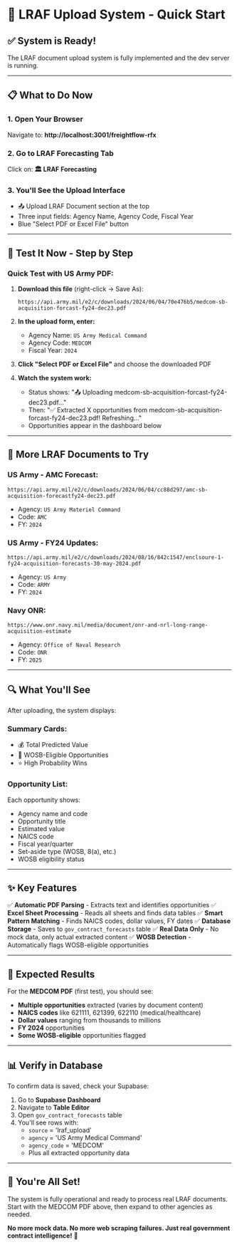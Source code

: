 # 🚀 LRAF Upload System - Quick Start

## ✅ **System is Ready!**

The LRAF document upload system is fully implemented and the dev server is running.

---

## 📋 What to Do Now

### 1. **Open Your Browser**

Navigate to: **http://localhost:3001/freightflow-rfx**

### 2. **Go to LRAF Forecasting Tab**

Click on: **🏛️ LRAF Forecasting**

### 3. **You'll See the Upload Interface**

- 📤 Upload LRAF Document section at the top
- Three input fields: Agency Name, Agency Code, Fiscal Year
- Blue "Select PDF or Excel File" button

---

## 🎯 Test It Now - Step by Step

### **Quick Test with US Army PDF:**

1. **Download this file** (right-click → Save As):

   ```
   https://api.army.mil/e2/c/downloads/2024/06/04/70e476b5/medcom-sb-acquisition-forcast-fy24-dec23.pdf
   ```

2. **In the upload form, enter:**
   - Agency Name: `US Army Medical Command`
   - Agency Code: `MEDCOM`
   - Fiscal Year: `2024`

3. **Click "Select PDF or Excel File"** and choose the downloaded PDF

4. **Watch the system work:**
   - Status shows: "📤 Uploading medcom-sb-acquisition-forcast-fy24-dec23.pdf..."
   - Then: "✅ Extracted X opportunities from medcom-sb-acquisition-forcast-fy24-dec23.pdf!
     Refreshing..."
   - Opportunities appear in the dashboard below

---

## 📄 More LRAF Documents to Try

### **US Army - AMC Forecast:**

```
https://api.army.mil/e2/c/downloads/2024/06/04/cc88d297/amc-sb-acquisition-forecastfy24-dec23.pdf
```

- Agency: `US Army Materiel Command`
- Code: `AMC`
- FY: `2024`

### **US Army - FY24 Updates:**

```
https://api.army.mil/e2/c/downloads/2024/08/16/842c1547/enclsoure-1-fy24-acquisition-forecasts-30-may-2024.pdf
```

- Agency: `US Army`
- Code: `ARMY`
- FY: `2024`

### **Navy ONR:**

```
https://www.onr.navy.mil/media/document/onr-and-nrl-long-range-acquisition-estimate
```

- Agency: `Office of Naval Research`
- Code: `ONR`
- FY: `2025`

---

## 🔍 What You'll See

After uploading, the system displays:

### **Summary Cards:**

- 💰 Total Predicted Value
- 🎯 WOSB-Eligible Opportunities
- ⭐ High Probability Wins

### **Opportunity List:**

Each opportunity shows:

- Agency name and code
- Opportunity title
- Estimated value
- NAICS code
- Fiscal year/quarter
- Set-aside type (WOSB, 8(a), etc.)
- WOSB eligibility status

---

## ✨ Key Features

✅ **Automatic PDF Parsing** - Extracts text and identifies opportunities ✅ **Excel Sheet
Processing** - Reads all sheets and finds data tables ✅ **Smart Pattern Matching** - Finds NAICS
codes, dollar values, FY dates ✅ **Database Storage** - Saves to `gov_contract_forecasts` table ✅
**Real Data Only** - No mock data, only actual extracted content ✅ **WOSB Detection** -
Automatically flags WOSB-eligible opportunities

---

## 🎯 Expected Results

For the **MEDCOM PDF** (first test), you should see:

- **Multiple opportunities** extracted (varies by document content)
- **NAICS codes** like 621111, 621399, 622110 (medical/healthcare)
- **Dollar values** ranging from thousands to millions
- **FY 2024** opportunities
- **Some WOSB-eligible** opportunities flagged

---

## 📊 Verify in Database

To confirm data is saved, check your Supabase:

1. Go to **Supabase Dashboard**
2. Navigate to **Table Editor**
3. Open `gov_contract_forecasts` table
4. You'll see rows with:
   - `source` = 'lraf_upload'
   - `agency` = 'US Army Medical Command'
   - `agency_code` = 'MEDCOM'
   - Plus all extracted opportunity data

---

## 🏁 You're All Set!

The system is fully operational and ready to process real LRAF documents. Start with the MEDCOM PDF
above, then expand to other agencies as needed.

**No more mock data. No more web scraping failures. Just real government contract intelligence!** 🎉
